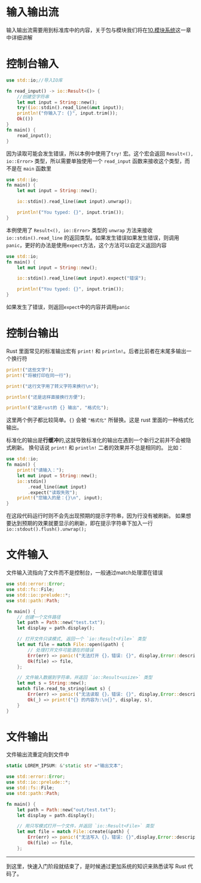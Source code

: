# 输入输出流

输入输出流需要用到标准库中的内容，关于包与模块我们将在[10.模块系统](../10/00.md)这一章中详细讲解

# 控制台输入

 ```rust
 use std::io;//导入IO库
 
 fn read_input() -> io::Result<()> {
     //创建空字符串
     let mut input = String::new();
     try!(io::stdin().read_line(&mut input));
     println!("你输入了: {}", input.trim());
     Ok(())
 }
 fn main() {
     read_input();
 }
 ```


因为读取可能会发生错误，所以本例中使用了`try!` 宏。这个宏会返回 `Result<(), io::Error>` 类型，所以需要单独使用一个 `read_input` 函数来接收这个类型，而不是在 `main` 函数里

 ```rust
 use std::io;
 fn main() {
     let mut input = String::new();
 
     io::stdin().read_line(&mut input).unwrap();
 
     println!("You typed: {}", input.trim());
 }
 ```


本例使用了 `Result<(), io::Error>` 类型的 `unwrap` 方法来接收 `io::stdin().read_line` 的返回类型。如果发生错误如果发生错误，则调用`panic`，更好的办法是使用`expect`方法，这个方法可以自定义返回内容

 ```rust
 use std::io;
 fn main() {
     let mut input = String::new();
 
     io::stdin().read_line(&mut input).expect("错误");
 
     println!("You typed: {}", input.trim());
 }
 ```


如果发生了错误，则返回`expect`中的内容并调用`panic`

# 控制台输出

Rust 里面常见的标准输出宏有 `print!` 和 `println!`。后者比前者在末尾多输出一个换行符

 ```rust
 print!("这些文字");
 print!("将被打印在同一行");
 
 print!("这行文字用了转义字符来换行\n");
 
 println!("还是这样直接换行方便"); 
 ```


 ```rust
 println!("这是rust的 {} 输出", "格式化");
 ```


这里两个例子都比较简单。`{}` 会被 `"格式化"` 所替换。这是 rust 里面的一种格式化输出。

标准化的输出是**行缓冲**的,这就导致标准化的输出在遇到一个新行之前并不会被隐式刷新。 换句话说 `print!` 和 `println!` 二者的效果并不总是相同的。 比如：

 ```rust
 use std::io;
 fn main() {
     print!("请输入：");
     let mut input = String::new();
     io::stdin()
         .read_line(&mut input)
         .expect("读取失败");
     print!("您输入的是：{}\n", input);
 }
 ```


在这段代码运行时则不会先出现预期的提示字符串，因为行没有被刷新。 如果想要达到预期的效果就要显示的刷新，即在提示字符串下加入一行`io::stdout().flush().unwrap();`

# 文件输入

文件输入流指向了文件而不是控制台，一般通过match处理潜在错误

 ```rust
 use std::error::Error;
 use std::fs::File;
 use std::io::prelude::*;
 use std::path::Path;
 
 fn main() {
     // 创建一个文件路径
     let path = Path::new("test.txt");
     let display = path.display();
 
     // 打开文件只读模式, 返回一个 `io::Result<File>` 类型
     let mut file = match File::open(&path) {
         // 处理打开文件可能潜在的错误
         Err(err) => panic!("无法打开 {}，错误: {}", display,Error::description(&err)),
         Ok(file) => file,
     };
 
     // 文件输入数据到字符串，并返回 `io::Result<usize>` 类型
     let mut s = String::new();
     match file.read_to_string(&mut s) {
         Err(err) => panic!("无法读取 {}，错误: {}", display,Error::description(&err)),
         Ok(_) => print!("{} 的内容为:\n{}", display, s),
     }
 }
 ```


# 文件输出

文件输出流重定向到文件中

 ```rust
 static LOREM_IPSUM: &'static str ="输出文本";
 
 use std::error::Error;
 use std::io::prelude::*;
 use std::fs::File;
 use std::path::Path;
 
 fn main() {
     let path = Path::new("out/test.txt");
     let display = path.display();
 
     // 用只写模式打开一个文件，并返回 `io::Result<File>` 类型
     let mut file = match File::create(&path) {
         Err(err) => panic!("无法写入 {}，错误: {}",display,Error::description(&err)),
         Ok(file) => file,
     };
 ```


---

到这里，快速入门阶段就结束了，是时候通过更加系统的知识来熟悉读写 Rust 代码了。

